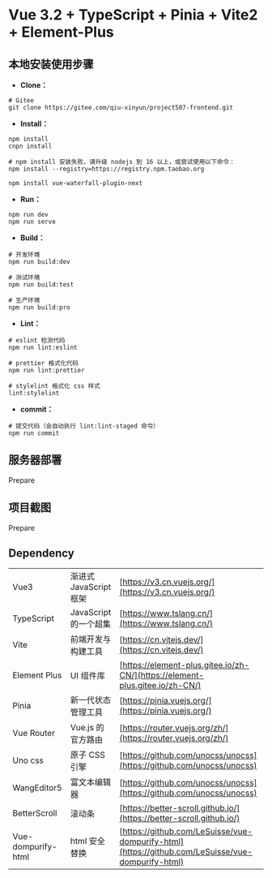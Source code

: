 # Vue 3.2 + TypeScript + Pinia + Vite2 + Element-Plus

## 本地安装使用步骤

- **Clone：**

```text
# Gitee
git clone https://gitee.com/qiu-xinyun/project507-frontend.git

```

- **Install：**

```text
npm install
cnpn install

# npm install 安装失败，请升级 nodejs 到 16 以上，或尝试使用以下命令：
npm install --registry=https://registry.npm.taobao.org

npm install vue-waterfall-plugin-next

```

- **Run：**

```text
npm run dev
npm run serve
```

- **Build：**

```text
# 开发环境
npm run build:dev

# 测试环境
npm run build:test

# 生产环境
npm run build:pro
```

- **Lint：**

```text
# eslint 检测代码
npm run lint:eslint

# prettier 格式化代码
npm run lint:prettier

# stylelint 格式化 css 样式
lint:stylelint
```

- **commit：**

```text
# 提交代码（会自动执行 lint:lint-staged 命令）
npm run commit
```

## 服务器部署

Prepare
## 项目截图

Prepare

## Dependency

|                    |                        |                                                                                                  |
| ------------------ | ---------------------- | ------------------------------------------------------------------------------------------------ |
| Vue3               | 渐进式 JavaScript 框架 | [https://v3.cn.vuejs.org/](https://v3.cn.vuejs.org/)                                             |
| TypeScript         | JavaScript 的一个超集  | [https://www.tslang.cn/](https://www.tslang.cn/)                                                 |
| Vite               | 前端开发与构建工具     | [https://cn.vitejs.dev/](https://cn.vitejs.dev/)                                                 |
| Element Plus       | UI 组件库              | [https://element-plus.gitee.io/zh-CN/](https://element-plus.gitee.io/zh-CN/)                     |
| Pinia              | 新一代状态管理工具     | [https://pinia.vuejs.org/](https://pinia.vuejs.org/)                                             |
| Vue Router         | Vue.js 的官方路由      | [https://router.vuejs.org/zh/](https://router.vuejs.org/zh/)                                     |
| Uno css            | 原子 CSS 引擎          | [https://github.com/unocss/unocss](https://github.com/unocss/unocss)                             |
| WangEditor5        | 富文本编辑器           | [https://github.com/unocss/unocss](https://github.com/unocss/unocss)                             |
| BetterScroll       | 滚动条                 | [https://better-scroll.github.io/](https://better-scroll.github.io/)                             |
| Vue-dompurify-html | html 安全替换          | [https://github.com/LeSuisse/vue-dompurify-html](https://github.com/LeSuisse/vue-dompurify-html) |
